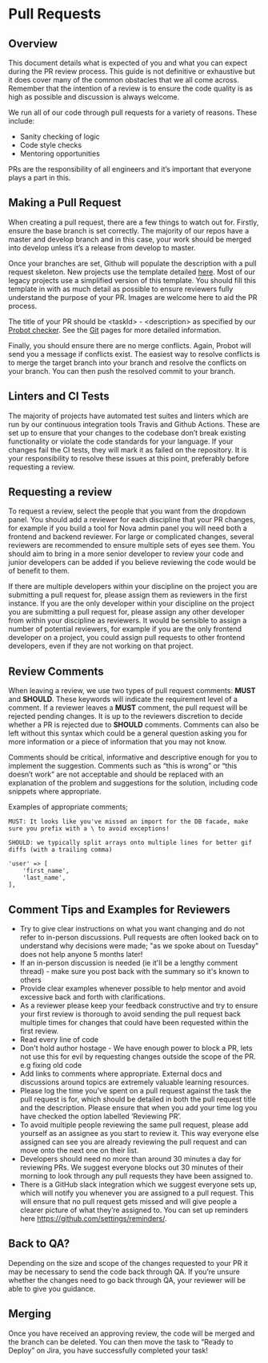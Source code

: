 # Pull Requests

## Overview
This document details what is expected of you and what you can expect during the PR review process. This guide is not definitive or exhaustive but it does cover many of the common obstacles that we all come across. Remember that the intention of a review is to ensure the code quality is as high as possible and discussion is always welcome.

We run all of our code through pull requests for a variety of reasons. These include:

- Sanity checking of logic
- Code style checks
- Mentoring opportunities

PRs are the responsibility of all engineers and it’s important that everyone plays a part in this. 

## Making a Pull Request
When creating a pull request, there are a few things to watch out for. Firstly, ensure the base branch is set correctly. The majority of our repos have a master and develop branch and in this case, your work should be merged into develop unless it’s a release from develop to master.

Once your branches are set, Github will populate the description with a pull request skeleton. New projects use the template detailed [here](https://netsells.atlassian.net/wiki/spaces/NO/pages/1024327708/Github+Templates). Most of our legacy projects use a simplified version of this template. You should fill this template in with as much detail as possible to ensure reviewers fully understand the purpose of your PR. Images are welcome here to aid the PR process. 

The title of your PR should be \<taskId> - \<description> as specified by our [Probot checker](https://netsells.atlassian.net/wiki/spaces/NS/pages/972980281/Netsells+Probot+PR+Title+Checker). See the [Git](git.md) pages for more detailed information.

Finally, you should ensure there are no merge conflicts. Again, Probot will send you a message if conflicts exist. The easiest way to resolve conflicts is to merge the target branch into your branch and resolve the conflicts on your branch. You can then push the resolved commit to your branch.

## Linters and CI Tests
The majority of projects have automated test suites and linters which are run by our continuous integration tools Travis and Github Actions. These are set up to ensure that your changes to the codebase don’t break existing functionality or violate the code standards for your language. If your changes fail the CI tests, they will mark it as failed on the repository. It is your responsibility to resolve these issues at this point, preferably before requesting a review.

## Requesting a review
To request a review, select the people that you want from the dropdown panel. You should add a reviewer for each discipline that your PR changes, for example if you build a tool for Nova admin panel you will need both a frontend and backend reviewer. For large or complicated changes, several reviewers are recommended to ensure multiple sets of eyes see them. You should aim to bring in a more senior developer to review your code and junior developers can be added if you believe reviewing the code would be of benefit to them.

If there are multiple developers within your discipline on the project you are submitting a pull request for, please assign them as reviewers in the first instance. If you are the only developer within your discipline on the project you are submitting a pull request for, please assign any other developer from within your discipline as reviewers. It would be sensible to assign a number of potential reviewers, for example if you are the only frontend developer on a project, you could assign pull requests to other frontend developers, even if they are not working on that project.

## Review Comments
When leaving a review, we use two types of pull request comments: **MUST** and **SHOULD**. These keywords will indicate the requirement level of a comment. If a reviewer leaves a **MUST** comment, the pull request will be rejected pending changes. It is up to the reviewers discretion to decide whether a PR is rejected due to **SHOULD** comments. Comments can also be left without this syntax which could be a general question asking you for more information or a piece of information that you may not know. 

Comments should be critical, informative and descriptive enough for you to implement the suggestion. Comments such as “this is wrong” or “this doesn’t work” are not acceptable and should be replaced with an explanation of the problem and suggestions for the solution, including code snippets where appropriate.

Examples of appropriate comments;

`MUST: It looks like you've missed an import for the DB facade, make sure you prefix with a \ to avoid exceptions!`

```
SHOULD: we typically split arrays onto multiple lines for better gif diffs (with a trailing comma)

'user' => [
    'first_name', 
    'last_name',
],
```

## Comment Tips and Examples for Reviewers
- Try to give clear instructions on what you want changing and do not refer to in-person discussions. Pull requests are often looked back on to understand why decisions were made; "as we spoke about on Tuesday" does not help anyone 5 months later!
- If an in-person discussion is needed (ie it'll be a lengthy comment thread) - make sure you post back with the summary so it's known to others
- Provide clear examples whenever possible to help mentor and avoid excessive back and forth with clarifications.
- As a reviewer please keep your feedback constructive and try to ensure your first review is thorough to avoid sending the pull request back multiple times for changes that could have been requested within the first review.
- Read every line of code
- Don't hold author hostage - We have enough power to block a PR, lets not use this for evil by requesting changes outside the scope of the PR. e.g fixing old code
- Add links to comments where appropriate. External docs and discussions around topics are extremely valuable learning resources.
- Please log the time you’ve spent on a pull request against the task the pull request is for, which should be detailed in both the pull request title and the description. Please ensure that when you add your time log you have checked the option labelled ‘Reviewing PR’.
- To avoid multiple people reviewing the same pull request, please add yourself as an assignee as you start to review it. This way everyone else assigned can see you are already reviewing the pull request and can move onto the next one on their list.
- Developers should need no more than around 30 minutes a day for reviewing PRs. We suggest everyone blocks out 30 minutes of their morning to look through any pull requests they have been assigned to.
- There is a GitHub slack integration which we suggest everyone sets up, which will notify you whenever you are assigned to a pull request. This will ensure that no pull request gets missed and will give people a clearer picture of what they’re assigned to. You can set up reminders here https://github.com/settings/reminders/.

## Back to QA?
Depending on the size and scope of the changes requested to your PR it may be necessary to send the code back through QA. If you’re unsure whether the changes need to go back through QA, your reviewer will be able to give you guidance.

## Merging
Once you have received an approving review, the code will be merged and the branch can be deleted. You can then move the task to “Ready to Deploy” on Jira, you have successfully completed your task!

